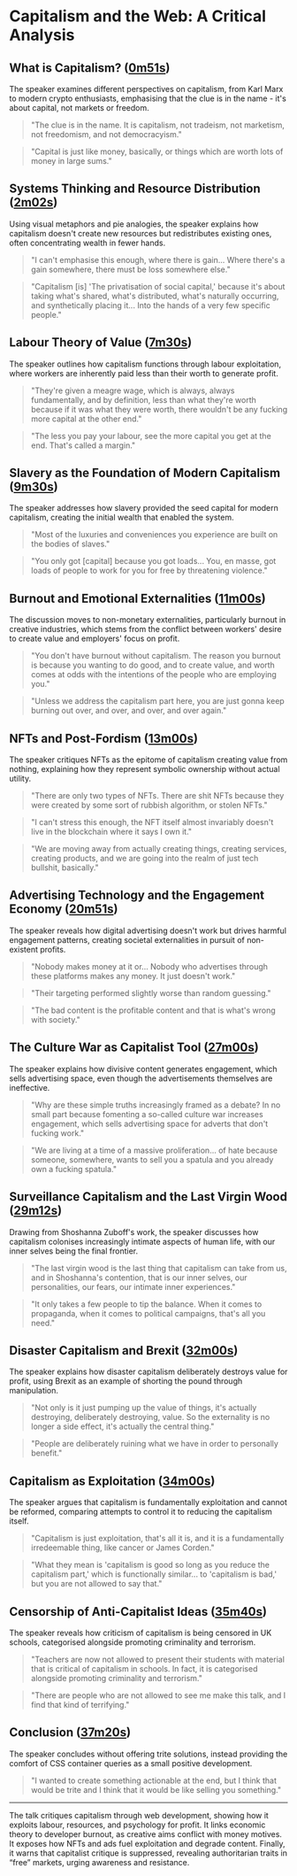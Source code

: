 # Capitalism and the Web: A Critical Analysis

## What is Capitalism? ([0m51s](https://www.youtube.com/watch?v=GZsIhiXJjpY&t=51s))

The speaker examines different perspectives on capitalism, from Karl Marx to modern crypto enthusiasts, emphasising that the clue is in the name - it's about capital, not markets or freedom.

> "The clue is in the name. It is capitalism, not tradeism, not marketism, not freedomism, and not democracyism."

> "Capital is just like money, basically, or things which are worth lots of money in large sums."

## Systems Thinking and Resource Distribution ([2m02s](https://www.youtube.com/watch?v=GZsIhiXJjpY&t=122s))

Using visual metaphors and pie analogies, the speaker explains how capitalism doesn't create new resources but redistributes existing ones, often concentrating wealth in fewer hands.

> "I can't emphasise this enough, where there is gain... Where there's a gain somewhere, there must be loss somewhere else."

> "Capitalism [is] 'The privatisation of social capital,' because it's about taking what's shared, what's distributed, what's naturally occurring, and synthetically placing it... Into the hands of a very few specific people."

## Labour Theory of Value ([7m30s](https://www.youtube.com/watch?v=GZsIhiXJjpY&t=450s))

The speaker outlines how capitalism functions through labour exploitation, where workers are inherently paid less than their worth to generate profit.

> "They're given a meagre wage, which is always, always fundamentally, and by definition, less than what they're worth because if it was what they were worth, there wouldn't be any fucking more capital at the other end."

> "The less you pay your labour, see the more capital you get at the end. That's called a margin."

## Slavery as the Foundation of Modern Capitalism ([9m30s](https://www.youtube.com/watch?v=GZsIhiXJjpY&t=570s))

The speaker addresses how slavery provided the seed capital for modern capitalism, creating the initial wealth that enabled the system.

> "Most of the luxuries and conveniences you experience are built on the bodies of slaves."

> "You only got [capital] because you got loads... You, en masse, got loads of people to work for you for free by threatening violence."

## Burnout and Emotional Externalities ([11m00s](https://www.youtube.com/watch?v=GZsIhiXJjpY&t=660s))

The discussion moves to non-monetary externalities, particularly burnout in creative industries, which stems from the conflict between workers' desire to create value and employers' focus on profit.

> "You don't have burnout without capitalism. The reason you burnout is because you wanting to do good, and to create value, and worth comes at odds with the intentions of the people who are employing you."

> "Unless we address the capitalism part here, you are just gonna keep burning out over, and over, and over, and over again."

## NFTs and Post-Fordism ([13m00s](https://www.youtube.com/watch?v=GZsIhiXJjpY&t=780s))

The speaker critiques NFTs as the epitome of capitalism creating value from nothing, explaining how they represent symbolic ownership without actual utility.

> "There are only two types of NFTs. There are shit NFTs because they were created by some sort of rubbish algorithm, or stolen NFTs."

> "I can't stress this enough, the NFT itself almost invariably doesn't live in the blockchain where it says I own it."

> "We are moving away from actually creating things, creating services, creating products, and we are going into the realm of just tech bullshit, basically."

## Advertising Technology and the Engagement Economy ([20m51s](https://www.youtube.com/watch?v=GZsIhiXJjpY&t=1251s))

The speaker reveals how digital advertising doesn't work but drives harmful engagement patterns, creating societal externalities in pursuit of non-existent profits.

> "Nobody makes money at it or... Nobody who advertises through these platforms makes any money. It just doesn't work."

> "Their targeting performed slightly worse than random guessing."

> "The bad content is the profitable content and that is what's wrong with society."

## The Culture War as Capitalist Tool ([27m00s](https://www.youtube.com/watch?v=GZsIhiXJjpY&t=1620s))

The speaker explains how divisive content generates engagement, which sells advertising space, even though the advertisements themselves are ineffective.

> "Why are these simple truths increasingly framed as a debate? In no small part because fomenting a so-called culture war increases engagement, which sells advertising space for adverts that don't fucking work."

> "We are living at a time of a massive proliferation... of hate because someone, somewhere, wants to sell you a spatula and you already own a fucking spatula."

## Surveillance Capitalism and the Last Virgin Wood ([29m12s](https://www.youtube.com/watch?v=GZsIhiXJjpY&t=1752s))

Drawing from Shoshanna Zuboff's work, the speaker discusses how capitalism colonises increasingly intimate aspects of human life, with our inner selves being the final frontier.

> "The last virgin wood is the last thing that capitalism can take from us, and in Shoshanna's contention, that is our inner selves, our personalities, our fears, our intimate inner experiences."

> "It only takes a few people to tip the balance. When it comes to propaganda, when it comes to political campaigns, that's all you need."

## Disaster Capitalism and Brexit ([32m00s](https://www.youtube.com/watch?v=GZsIhiXJjpY&t=1920s))

The speaker explains how disaster capitalism deliberately destroys value for profit, using Brexit as an example of shorting the pound through manipulation.

> "Not only is it just pumping up the value of things, it's actually destroying, deliberately destroying, value. So the externality is no longer a side effect, it's actually the central thing."

> "People are deliberately ruining what we have in order to personally benefit."

## Capitalism as Exploitation ([34m00s](https://www.youtube.com/watch?v=GZsIhiXJjpY&t=2040s))

The speaker argues that capitalism is fundamentally exploitation and cannot be reformed, comparing attempts to control it to reducing the capitalism itself.

> "Capitalism is just exploitation, that's all it is, and it is a fundamentally irredeemable thing, like cancer or James Corden."

> "What they mean is 'capitalism is good so long as you reduce the capitalism part,' which is functionally similar... to 'capitalism is bad,' but you are not allowed to say that."

## Censorship of Anti-Capitalist Ideas ([35m40s](https://www.youtube.com/watch?v=GZsIhiXJjpY&t=2140s))

The speaker reveals how criticism of capitalism is being censored in UK schools, categorised alongside promoting criminality and terrorism.

> "Teachers are now not allowed to present their students with material that is critical of capitalism in schools. In fact, it is categorised alongside promoting criminality and terrorism."

> "There are people who are not allowed to see me make this talk, and I find that kind of terrifying."

## Conclusion ([37m20s](https://www.youtube.com/watch?v=GZsIhiXJjpY&t=2240s))

The speaker concludes without offering trite solutions, instead providing the comfort of CSS container queries as a small positive development.

> "I wanted to create something actionable at the end, but I think that would be trite and I think that it would be like selling you something."

---

The talk critiques capitalism through web development, showing how it exploits labour, resources, and psychology for profit. It links economic theory to developer burnout, as creative aims conflict with money motives. It exposes how NFTs and ads fuel exploitation and degrade content. Finally, it warns that capitalist critique is suppressed, revealing authoritarian traits in “free” markets, urging awareness and resistance.